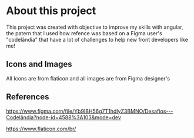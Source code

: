 # About this project

This project was created with objective to improve my skills with angular, the patern that I used how refence was based on a Figma user's "codelândia" that have a lot of challenges to help new front developers like me! 



## Icons and Images

All Icons are from flaticon and all images are from Figma designer's


## References
https://www.figma.com/file/Yb9IBH56g7T1hdIyZ3BMNO/Desafios---Codelândia?node-id=4588%3A103&mode=dev

https://www.flaticon.com/br/
